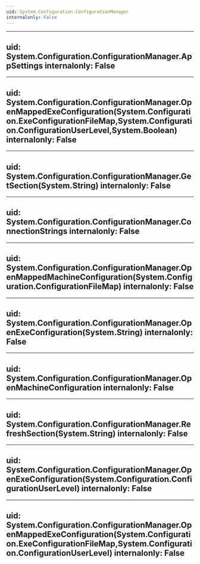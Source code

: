 ```yaml
---
uid: System.Configuration.ConfigurationManager
internalonly: False
---
```


---
uid: System.Configuration.ConfigurationManager.AppSettings
internalonly: False
---

---
uid: System.Configuration.ConfigurationManager.OpenMappedExeConfiguration(System.Configuration.ExeConfigurationFileMap,System.Configuration.ConfigurationUserLevel,System.Boolean)
internalonly: False
---

---
uid: System.Configuration.ConfigurationManager.GetSection(System.String)
internalonly: False
---

---
uid: System.Configuration.ConfigurationManager.ConnectionStrings
internalonly: False
---

---
uid: System.Configuration.ConfigurationManager.OpenMappedMachineConfiguration(System.Configuration.ConfigurationFileMap)
internalonly: False
---

---
uid: System.Configuration.ConfigurationManager.OpenExeConfiguration(System.String)
internalonly: False
---

---
uid: System.Configuration.ConfigurationManager.OpenMachineConfiguration
internalonly: False
---

---
uid: System.Configuration.ConfigurationManager.RefreshSection(System.String)
internalonly: False
---

---
uid: System.Configuration.ConfigurationManager.OpenExeConfiguration(System.Configuration.ConfigurationUserLevel)
internalonly: False
---

---
uid: System.Configuration.ConfigurationManager.OpenMappedExeConfiguration(System.Configuration.ExeConfigurationFileMap,System.Configuration.ConfigurationUserLevel)
internalonly: False
---
